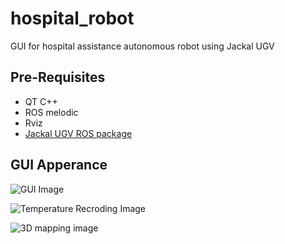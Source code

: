# hospital_robot
GUI for hospital assistance autonomous robot using Jackal UGV

## Pre-Requisites
* QT C++
* ROS melodic
* Rviz
* [Jackal UGV ROS package](https://github.com/AhmedHumais/jackal "Jackal package Repo") 

## GUI Apperance

![GUI Image](https://github.com/AhmedHumais/hospital_robot/blob/master/images/gui.png)

![Temperature Recroding Image](https://github.com/AhmedHumais/hospital_robot/blob/master/images/Temp_wo_mask.png)

![3D mapping image](https://github.com/AhmedHumais/hospital_robot/blob/master/images/3D_map2.png)